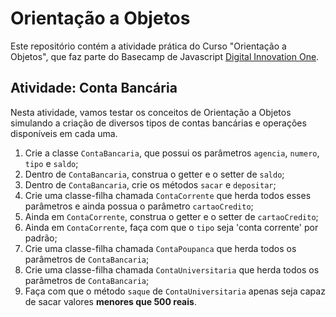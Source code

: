 # Orientação a Objetos

Este repositório contém a atividade prática do Curso "Orientação a Objetos", que faz parte do Basecamp de Javascript [Digital Innovation One](https://digitalinnovation.one/).

## Atividade: Conta Bancária

Nesta atividade, vamos testar os conceitos de Orientação a Objetos simulando a criação de diversos tipos de contas bancárias e operações disponíveis em cada uma.

1. Crie a classe `ContaBancaria`, que possui os parâmetros `agencia`, `numero`, `tipo` e `saldo`;
2. Dentro de `ContaBancaria`, construa o getter e o setter de `saldo`;
3. Dentro de `ContaBancaria`, crie os métodos `sacar` e `depositar`;
4. Crie uma classe-filha chamada `ContaCorrente` que herda todos esses parâmetros e ainda possua o parâmetro `cartaoCredito`;
5. Ainda em `ContaCorrente`, construa o getter e o setter de `cartaoCredito`;
6. Ainda em `ContaCorrente`, faça com que o `tipo` seja 'conta corrente' por padrão;
7. Crie uma classe-filha chamada `ContaPoupanca` que herda todos os parâmetros de `ContaBancaria`;
8. Crie uma classe-filha chamada `ContaUniversitaria` que herda todos os parâmetros de `ContaBancaria`;
9. Faça com que o método `saque` de `ContaUniversitaria` apenas seja capaz de sacar valores **menores que 500 reais**.
